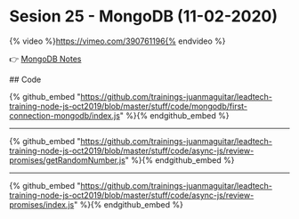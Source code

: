 # Sesion 25 - MongoDB (11-02-2020) 

{% video %}https://vimeo.com/390761196{% endvideo %}

👉 [MongoDB Notes](https://github.com/trainings-juanmaguitar/leadtech-training-node-js-oct2019/blob/master/stuff/docs/mongo-notes.md) 


## Code

{% github_embed "https://github.com/trainings-juanmaguitar/leadtech-training-node-js-oct2019/blob/master/stuff/code/mongodb/first-connection-mongodb/index.js" %}{% endgithub_embed %}

---

{% github_embed "https://github.com/trainings-juanmaguitar/leadtech-training-node-js-oct2019/blob/master/stuff/code/async-js/review-promises/getRandomNumber.js" %}{% endgithub_embed %}

---

{% github_embed "https://github.com/trainings-juanmaguitar/leadtech-training-node-js-oct2019/blob/master/stuff/code/async-js/review-promises/index.js" %}{% endgithub_embed %}

